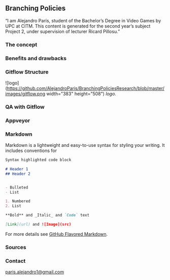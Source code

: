 ## Branching Policies

“I am Alejandro París, student of the Bachelor’s Degree in Video Games by UPC at CITM. This content is generated for the second year’s subject Project 2, under supervision of lecturer Ricard Pillosu.”

### The concept 

### Benefits and drawbacks

### Gitflow Structure

![logo](https://github.com/AlejandroParis/BranchingPoliciesResearch/blob/master/images/gitflow.png width="383" height="508")
_logo._


### QA with Gitflow

### Appveyor


### Markdown

Markdown is a lightweight and easy-to-use syntax for styling your writing. It includes conventions for

```markdown
Syntax highlighted code block

# Header 1
## Header 2


- Bulleted
- List

1. Numbered
2. List

**Bold** and _Italic_ and `Code` text

[Link](url) and ![Image](src)
```

For more details see [GitHub Flavored Markdown](https://guides.github.com/features/mastering-markdown/).

### Sources



### Contact

paris.alejandro1@gmail.com

